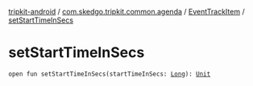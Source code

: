 [tripkit-android](../../index.md) / [com.skedgo.tripkit.common.agenda](../index.md) / [EventTrackItem](index.md) / [setStartTimeInSecs](./set-start-time-in-secs.md)

# setStartTimeInSecs

`open fun setStartTimeInSecs(startTimeInSecs: `[`Long`](https://kotlinlang.org/api/latest/jvm/stdlib/kotlin/-long/index.html)`): `[`Unit`](https://kotlinlang.org/api/latest/jvm/stdlib/kotlin/-unit/index.html)